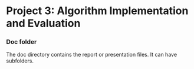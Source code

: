 # Project 3: Algorithm Implementation and Evaluation
### Doc folder

The doc directory contains the report or presentation files. It can have subfolders.  
